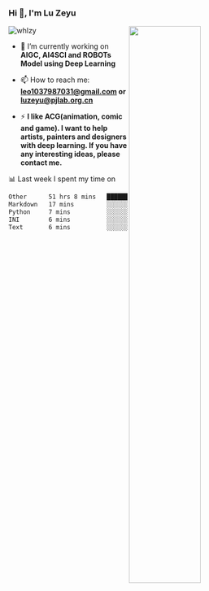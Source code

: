 ### Hi 👋, I'm Lu Zeyu

<img src="https://komarev.com/ghpvc/?username=whlzy&label=Profile%20views&color=0e75b6&style=flat" alt="whlzy" />
<img align="right" width="53%" src="https://github-readme-stats.vercel.app/api?username=whlzy&show_icons=true">

- 🔭 I’m currently working on **AIGC, AI4SCI and ROBOTs Model using Deep Learning**

- 📫 How to reach me: **leo1037987031@gmail.com or luzeyu@pjlab.org.cn**

- ⚡ **I like ACG(animation, comic and game). I want to help artists, painters and designers with deep learning. If you have any interesting ideas, please contact me.**

📊 Last week I spent my time on

<!--START_SECTION:waka-->

```txt
Other      51 hrs 8 mins   ████████████████████████▓   98.78 %
Markdown   17 mins         ░░░░░░░░░░░░░░░░░░░░░░░░░   00.57 %
Python     7 mins          ░░░░░░░░░░░░░░░░░░░░░░░░░   00.24 %
INI        6 mins          ░░░░░░░░░░░░░░░░░░░░░░░░░   00.20 %
Text       6 mins          ░░░░░░░░░░░░░░░░░░░░░░░░░   00.20 %
```

<!--END_SECTION:waka-->

